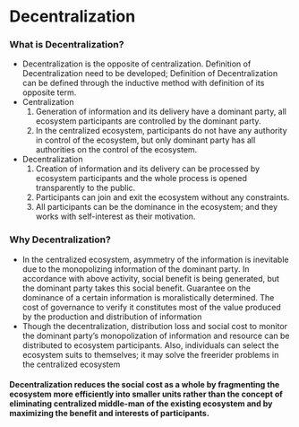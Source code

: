 # Decentralization

### What is Decentralization?
  - Decentralization is the opposite of centralization. Definition of Decentralization need to be developed; Definition of Decentralization can be defined through the inductive method with definition of its opposite term.
  - Centralization
    1. Generation of information and its delivery have a dominant party, all ecosystem participants are controlled by the dominant party.
    2. In the centralized ecosystem, participants do not have any authority in control of the ecosystem, but only dominant party has all authorities on the control of the ecosystem.
  - Decentralization
    1. Creation of information and its delivery can be processed by ecosystem participants and the whole process is opened transparently to the public.
    2. Participants can join and exit the ecosystem without any constraints.
    3. All participants can be the dominance in the ecosystem; and they works with self-interest as their motivation.

### Why Decentralization?
  - In the centralized ecosystem, asymmetry of the information is inevitable due to the  monopolizing information of the dominant party. In accordance with above activity, social benefit is being generated, but the dominant party takes this social benefit. Guarantee on the dominance of a certain information is moralistically determined. The cost of governance to verify it constitutes most of the value produced by the production and distribution of information
  - Though the decentralization, distribution loss and social cost to monitor the dominant party’s monopolization of information and resource can be distributed to ecosystem participants. Also, individuals can select the ecosystem suits to themselves; it may solve the freerider problems in the centralized ecosystem

#### Decentralization reduces the social cost as a whole by fragmenting the ecosystem more efficiently into smaller units rather than the concept of eliminating centralized middle-man of the existing ecosystem and by maximizing the benefit and interests of participants.
